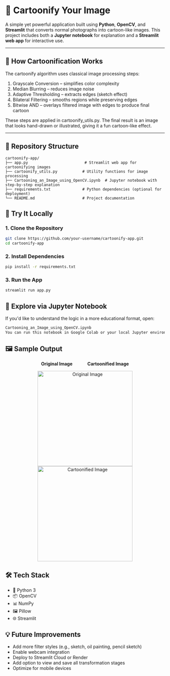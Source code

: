 # 🎨 Cartoonify Your Image

A simple yet powerful application built using **Python**, **OpenCV**, and **Streamlit** that converts normal photographs into cartoon-like images. This project includes both a **Jupyter notebook** for explanation and a **Streamlit web app** for interactive use.

---

## 🧠 How Cartoonification Works
The cartoonify algorithm uses classical image processing steps:

1. Grayscale Conversion – simplifies color complexity
2. Median Blurring – reduces image noise
3. Adaptive Thresholding – extracts edges (sketch effect)
4. Bilateral Filtering – smooths regions while preserving edges
5. Bitwise AND – overlays filtered image with edges to produce final cartoon

These steps are applied in cartoonify_utils.py.
The final result is an image that looks hand-drawn or illustrated, giving it a fun cartoon-like effect.

---

## 📂 Repository Structure

```plaintext
cartoonify-app/
├── app.py                         # Streamlit web app for cartoonifying images
├── cartoonify_utils.py           # Utility functions for image processing
├── Cartooning_an_Image_using_OpenCV.ipynb  # Jupyter notebook with step-by-step explanation
├── requirements.txt              # Python dependencies (optional for deployment)
└── README.md                     # Project documentation
```

## 🚀 Try It Locally

### 1. Clone the Repository
```bash
git clone https://github.com/your-username/cartoonify-app.git
cd cartoonify-app
```
### 2. Install Dependencies
```bash
pip install -r requirements.txt
```
### 3. Run the App
```bash
streamlit run app.py
```
## 📒 Explore via Jupyter Notebook
If you'd like to understand the logic in a more educational format, open:

```bash
Cartooning_an_Image_using_OpenCV.ipynb
You can run this notebook in Google Colab or your local Jupyter environment.
```


## 🖼️ Sample Output

<p align="center">
  <b>Original Image</b> &nbsp;&nbsp;&nbsp;&nbsp;&nbsp;&nbsp;&nbsp;&nbsp;&nbsp;&nbsp; <b>Cartoonified Image</b>
</p>

<p align="center">
  <img src="https://github.com/user-attachments/assets/c4fc3ddd-a303-45f6-8945-706961d5dbb5" alt="Original Image" width="300"/>
  <img src="https://github.com/user-attachments/assets/343611bf-4b38-4aab-bf05-0628d1ce7895" alt="Cartoonified Image" width="300"/>
</p>




## 🛠 Tech Stack
  - 🐍 Python 3
  - 📦 OpenCV
  - 📊 NumPy
  - 🖼️ Pillow
  - 🌐 Streamlit

## 💡 Future Improvements
  - Add more filter styles (e.g., sketch, oil painting, pencil sketch)
  - Enable webcam integration
  - Deploy to Streamlit Cloud or Render
  - Add option to view and save all transformation stages
  - Optimize for mobile devices

